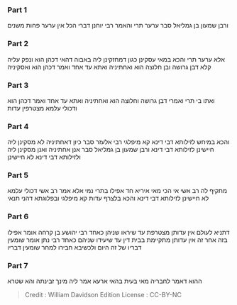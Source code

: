
### Part 1
ורבן שמעון בן גמליאל סבר ערער תרי והאמר רבי יוחנן דברי הכל אין ערער פחות משנים

### Part 2
אלא ערער תרי והכא במאי עסקינן כגון דמחזקינן ליה באבוה דהאי דכהן הוא ונפק עליה קלא דבן גרושה ובן חלוצה הוא ואחתיניה ואתא עד אחד ואמר דכהן הוא ואסקיניה

### Part 3
ואתו בי תרי ואמרי דבן גרושה וחלוצה הוא ואחתיניה ואתא עד אחד ואמר דכהן הוא ודכולי עלמא מצטרפין עדות

### Part 4
והכא במיחש לזילותא דבי דינא קא מיפלגי רבי אלעזר סבר כיון דאחתיניה לא מסקינן ליה חיישינן לזילותא דבי דינא ורבן שמעון בן גמליאל סבר אנן אחתיניה ואנן מסקינן ליה ולזילותא דבי דינא לא חיישינן

### Part 5
מתקיף לה רב אשי אי הכי מאי איריא חד אפילו בתרי נמי אלא אמר רב אשי דכולי עלמא לא חיישינן לזילותא דבי דינא והכא בלצרף עדות קא מיפלגי ובפלוגתא דהני תנאי

### Part 6
דתניא לעולם אין עדותן מצטרפת עד שיראו שניהן כאחד רבי יהושע בן קרחה אומר אפילו בזה אחר זה אין עדותן מתקיימת בבית דין עד שיעידו שניהם כאחד רבי נתן אומר שומעין דבריו של זה היום ולכשיבא חבירו למחר שומעין דבריו

### Part 7
ההוא דאמר לחבריה מאי בעית בהאי ארעא אמר ליה מינך זבינתה והא שטרא

>Credit : William Davidson Edition
>License : CC-BY-NC